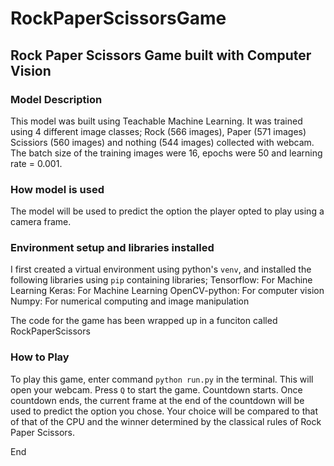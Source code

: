 # RockPaperScissorsGame

## Rock Paper Scissors Game built with Computer Vision

### Model Description
This model was built using Teachable Machine Learning.
It was trained using 4 different image classes; Rock (566 images), Paper (571 images) Scissiors (560 images) and nothing (544 images) collected with webcam.
The batch size of the training images were 16, epochs were 50 and learning rate = 0.001. 

### How model is used
The model will be used to predict the option the player opted to play using a camera frame.

### Environment setup and libraries installed
I first created a virtual environment using python's `venv`, and installed the following libraries using `pip` containing libraries;
Tensorflow: For Machine Learning
Keras: For Machine Learning
OpenCV-python: For computer vision
Numpy: For numerical computing and image manipulation


The code for the game has been wrapped up in a funciton called RockPaperScissors

### How to Play
To play this game, enter command `python run.py` in the terminal.
This will open your webcam. Press `Q` to start the game. Countdown starts.
Once countdown ends, the current frame at the end of the countdown will be used
to predict the option you chose.
Your choice will be compared to that of that of the CPU and the winner determined
by the classical rules of Rock Paper Scissors.

End


